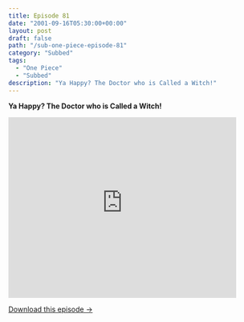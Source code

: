 ```yaml
---
title: Episode 81
date: "2001-09-16T05:30:00+00:00"
layout: post
draft: false
path: "/sub-one-piece-episode-81"
category: "Subbed"
tags:
  - "One Piece"
  - "Subbed"
description: "Ya Happy? The Doctor who is Called a Witch!"
---
```


**Ya Happy? The Doctor who is Called a Witch!**

<iframe width="640" height="360" src="https://www.rapidvideo.com/e/FX3C4YZU4B" frameborder="0" marginwidth=0 marginheight=0 scrolling=no allowfullscreen style="max-width:90%;"></iframe>

<a href="http://ouo.io/qs/eCodkFEQ?s=https://www.rapidvideo.com/d/FX3C4YZU4B" class="styled_a">Download this episode →</a>


